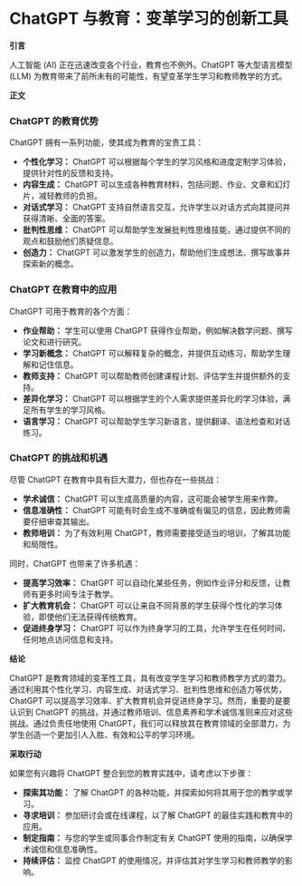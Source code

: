 # ChatGPT 与教育：变革学习的创新工具

**引言**

人工智能 (AI) 正在迅速改变各个行业，教育也不例外。ChatGPT 等大型语言模型 (LLM) 为教育带来了前所未有的可能性，有望变革学生学习和教师教学的方式。

**正文**

### ChatGPT 的教育优势

ChatGPT 拥有一系列功能，使其成为教育的宝贵工具：

- **个性化学习：** ChatGPT 可以根据每个学生的学习风格和进度定制学习体验，提供针对性的反馈和支持。
- **内容生成：** ChatGPT 可以生成各种教育材料，包括问题、作业、文章和幻灯片，减轻教师的负担。
- **对话式学习：** ChatGPT 支持自然语言交互，允许学生以对话方式向其提问并获得清晰、全面的答案。
- **批判性思维：** ChatGPT 可以帮助学生发展批判性思维技能，通过提供不同的观点和鼓励他们质疑信息。
- **创造力：** ChatGPT 可以激发学生的创造力，帮助他们生成想法、撰写故事并探索新的概念。

### ChatGPT 在教育中的应用

ChatGPT 可用于教育的各个方面：

- **作业帮助：** 学生可以使用 ChatGPT 获得作业帮助，例如解决数学问题、撰写论文和进行研究。
- **学习新概念：** ChatGPT 可以解释复杂的概念，并提供互动练习，帮助学生理解和记住信息。
- **教师支持：** ChatGPT 可以帮助教师创建课程计划、评估学生并提供额外的支持。
- **差异化学习：** ChatGPT 可以根据学生的个人需求提供差异化的学习体验，满足所有学生的学习风格。
- **语言学习：** ChatGPT 可以帮助学生学习新语言，提供翻译、语法检查和对话练习。

### ChatGPT 的挑战和机遇

尽管 ChatGPT 在教育中具有巨大潜力，但也存在一些挑战：

- **学术诚信：** ChatGPT 可以生成高质量的内容，这可能会被学生用来作弊。
- **信息准确性：** ChatGPT 可能有时会生成不准确或有偏见的信息，因此教师需要仔细审查其输出。
- **教师培训：** 为了有效利用 ChatGPT，教师需要接受适当的培训，了解其功能和局限性。

同时，ChatGPT 也带来了许多机遇：

- **提高学习效率：** ChatGPT 可以自动化某些任务，例如作业评分和反馈，让教师有更多时间专注于教学。
- **扩大教育机会：** ChatGPT 可以让来自不同背景的学生获得个性化的学习体验，即使他们无法获得传统教育。
- **促进终身学习：** ChatGPT 可以作为终身学习的工具，允许学生在任何时间、任何地点访问信息和支持。

**结论**

ChatGPT 是教育领域的变革性工具，具有改变学生学习和教师教学方式的潜力。通过利用其个性化学习、内容生成、对话式学习、批判性思维和创造力等优势，ChatGPT 可以提高学习效率、扩大教育机会并促进终身学习。然而，重要的是要认识到 ChatGPT 的挑战，并通过教师培训、信息素养和学术诚信准则来应对这些挑战。通过负责任地使用 ChatGPT，我们可以释放其在教育领域的全部潜力，为学生创造一个更加引人入胜、有效和公平的学习环境。

**采取行动**

如果您有兴趣将 ChatGPT 整合到您的教育实践中，请考虑以下步骤：

- **探索其功能：** 了解 ChatGPT 的各种功能，并探索如何将其用于您的教学或学习。
- **寻求培训：** 参加研讨会或在线课程，以了解 ChatGPT 的最佳实践和教育中的应用。
- **制定指南：** 与您的学生或同事合作制定有关 ChatGPT 使用的指南，以确保学术诚信和信息准确性。
- **持续评估：** 监控 ChatGPT 的使用情况，并评估其对学生学习和教师教学的影响。
